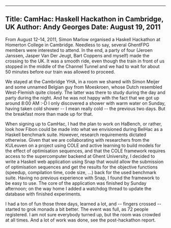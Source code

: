 -----
Title:  CamHac: Haskell Hackathon in Cambridge, UK
Author: Andy Georges
Date: August 19, 2011
-----







From August 12-14, 2011, Simon Marlow organised a Haskell Hackathon at
Homerton College in Cambridge. Needless to say, several GhentFPG members
were interested to attend. In the end, a party of four (Jeroen Janssen,
Jasper Van Der Jeugt, Bart Coppens and myself) made the crossing to the
UK. It was a smooth ride, even though the train in front of us stopped
in the middle of the Channel Tunnel and we had to wait for about 50
minutes before our train was allowed to proceed.


We stayed at the Cambridge YHA, in a room we shared with Simon Meijer
and some unnamed Belgian guy from Moeskroen, whose Dutch resembled
West-Flemish quite closely. The latter was there to study during the day
and party during the night. And he was not happy with the fact that we
got up around 8:00 AM :-D I only discovered a shower with warm water on
Sunday, having taken cold shower -- I mean really cold -- the previous
two days. But the breakfast more than made up for that.


When signing up to CamHac, I had the plan to work on HaBench, or rather,
look how Fibon could be made into what we envisioned during BelHac as a
Haskell benchmark suite. However, research requirements dictated
otherwise. Given that we are collaborating with researchers from the
KULeuven on a project using COLE and active learning to build models for
the effect of optimisation sequences, and that the COLE framework
requires access to the supercomputer backend at Ghent University, I
decided to write a Haskell web application using Snap that would allow
the submission of optimisation sequences and get the results for the
objective functions (speedup, compilation time, code size, …) back for
the used benchmark suite. Having no previous experience with Snap, I
found the framework to be easy to use. The core of the application was
finished by Sunday afternoon; on the way home I added a watchdog thread
to update the database with finished experiments.


I had a ton of fun those three days, learned a lot, and -- fingers
crossed -- started to grok monads a bit better. The event was full, as
72 people registered. I am not sure everybody turned up, but the room
was crowded at all times. And a lot of work was done, see the
post-hackathon report.
